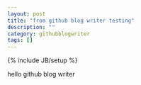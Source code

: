 ```yaml
---
layout: post
title: "from github blog writer testing"
description: ""
category: githubblogwriter
tags: []
---
```

{% include JB/setup %}

hello github blog writer